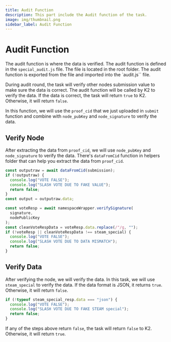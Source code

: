 ```yaml
---
title: Audit Function
description: This part include the Audit function of the task.
image: img/thumbnail.png
sidebar_label: Audit Function
---
```


# Audit Function

The audit function is where the data is verified. The audit function is defined in the `special_audit.js` file. The file is located in the root folder. The audit function is exported from the file and imported into the `audit.js`` file.

During audit round, the task will verify other nodes submission value to make sure the data is correct. The audit function will be called by K2 to verify the data. If the data is correct, the task will return `true` to K2. Otherwise, it will return `false`.

In this function, we will use the `proof_cid` that we just uploaded in `submit` function and combine with `node_pubKey` and `node_signature` to verify the data.

## Verify Node

After extracting the data from `proof_cid`, we will use `node_pubKey` and `node_signature` to verify the data. There's `dataFromCid` function in helpers folder that can help you extract the data from `proof_cid`.

```js
const outputraw = await dataFromCid(submission);
if (!outputraw) {
  console.log("VOTE FALSE");
  console.log("SLASH VOTE DUE TO FAKE VALUE");
  return false;
}
const output = outputraw.data;

const voteResp = await namespaceWrapper.verifySignature(
  signature,
  nodePublicKey
);
const cleanVoteRespData = voteResp.data.replace(/"/g, "");
if (!voteResp || cleanVoteRespData !== steam_special) {
  console.log("VOTE FALSE");
  console.log("SLASH VOTE DUE TO DATA MISMATCH");
  return false;
}
```

## Verify Data

After verifying the node, we will verify the data. In this task, we will use `steam_special` to verify the data. If the data format is JSON, it returns `true`. Otherwise, it will return `false`.

```js
if (!typeof steam_special_resp.data === "json") {
  console.log("VOTE FALSE");
  console.log("SLASH VOTE DUE TO FAKE STEAM special");
  return false;
}
```

If any of the steps above return `false`, the task will return `false` to K2. Otherwise, it will return `true`.

